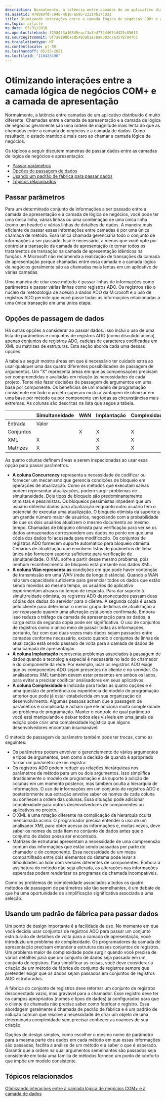 ```yaml
---
description: Normalmente, a latência entre camadas de um aplicativo distribuído é muito diferente.
ms.assetid: 4780a9fd-5940-4b10-a596-22214b17c033
title: Otimizando interações entre a camada lógica de negócios COM+ e a camada de apresentação
ms.topic: article
ms.date: 05/31/2018
ms.openlocfilehash: 3258453a16549eacf3a7ed77444674d425c85613
ms.sourcegitcommit: 0f7a8198bacd5493ab1e78a9583c7a3578794765
ms.translationtype: MT
ms.contentlocale: pt-BR
ms.lasthandoff: 05/25/2021
ms.locfileid: "110423496"
---
```

# <a name="optimizing-interactions-between-the-com-business-logic-tier-and-the-presentation-tier"></a>Otimizando interações entre a camada lógica de negócios COM+ e a camada de apresentação

Normalmente, a latência entre camadas de um aplicativo distribuído é muito diferente. Chamadas entre a camada de apresentação e a camada de lógica de negócios geralmente são uma ordem de magnitude mais lenta do que as chamadas entre a camada de negócios e a camada de dados. Como resultado, o estado mantido é mais caro ao chamar a camada lógica de negócios.

Os tópicos a seguir discutem maneiras de passar dados entre as camadas de lógica de negócios e apresentação:

-   [Passar parâmetros](#passing-parameters)
-   [Opções de passagem de dados](#data-passing-options)
-   [Usando um padrão de fábrica para passar dados](#using-a-factory-pattern-to-pass-data)
-   [Tópicos relacionados](#related-topics)

## <a name="passing-parameters"></a>Passar parâmetros

Para um determinado conjunto de informações a ser passado entre a camada de apresentação e a camada de lógica de negócios, você pode ter uma única linha, várias linhas ou uma combinação de uma única linha (como um header) e várias linhas de detalhes de dados. A maneira mais eficiente de passar essas informações entre camadas é por uma única chamada de método. Essa única chamada gerenciaria todo o conjunto de informações a ser passado. Isso é necessário, a menos que você opte por controlar a transação da camada de apresentação (e tornar todos os tratamentos de transação na camada de apresentação idênticos na função). A Microsoft não recomenda a realização de transações da camada de apresentação porque chamadas entre essa camada e a camada lógica de negócios geralmente são as chamadas mais lentas em um aplicativo de várias camadas.

Uma maneira de criar esse método é passar linhas de informações como parâmetros e passar várias linhas como registros ADO. Os registros são o núcleo da metodologia de acesso a dados ADO da Microsoft e o uso de registros ADO permite que você passe todas as informações relacionadas a uma única transação em uma única etapa.

## <a name="data-passing-options"></a>Opções de passagem de dados

Há outras opções a considerar ao passar dados. Isso inclui o uso de uma lista de parâmetros e conjuntos de registros ADO (como discutido acima), apenas conjuntos de registros ADO, cadeias de caracteres codificadas em XML ou matrizes de estruturas. Esta seção aborda cada uma dessas opções.

A tabela a seguir mostra áreas em que é necessário ter cuidado extra ao usar qualquer uma das quatro diferentes possibilidades de passagem de argumentos. Um "X" representa áreas em que as compensações precisam ser compreendidas e avaliadas em relação às necessidades de cada projeto. Tente não fazer decisões de passagem de argumentos em uma base por componente. Os benefícios de um modelo de programação consistente em todo o projeto superam muito a vantagem de otimizar em uma base por método ou por componente em todas as circunstâncias mais extremas. As colunas são descritas na lista que segue a tabela.



|     &nbsp;                  | Simultaneidade  | WAN          | Implantação   | Complexidade   |
|-----------------------|--------------|--------------|--------------|--------------|
| Entrada | Valor |
| Conjuntos<br/> |              | X<br/> | X<br/> | X<br/> |
| XML<br/>        | X<br/> |              | X<br/> | X<br/> |
| Matrizes<br/>     | X<br/> |              | X<br/> | X<br/> |



 

As quatro colunas definem áreas a serem inspecionadas ao usar essa opção para passar parâmetros.

-   **A coluna Concurrency** representa a necessidade de codificar ou fornecer um mecanismo que gerencia condições de bloqueio em operações de atualização. Como os métodos que executam salvas podem representar atualizações, podem surgir problemas de simultaneidade. Dois tipos de bloqueio são predominantemente otimistas e pessimistas. Os bloqueios pessimistas impedem que um usuário obtenha dados para atualização enquanto outro usuário tem o potencial de executar uma atualização. O bloqueio otimista dá suporte a um grande número maior de usuários, negociando com a probabilidade de que os dois usuários atualizem o mesmo documento ao mesmo tempo. Chamadas de bloqueio otimista para verificação para ver se os dados armazenados correspondem aos dados no ponto em que uma cópia dos dados foi acessada para modificação. Os conjuntos de registros ADO fornecem suporte automático para bloqueio otimista. Cenários de atualização que envolvem listas de parâmetros de linha única não fornecem suporte suficiente para verificação de simultaneidade. O XML sofre a partir desse mesmo problema, pois nenhum reconhecimento de bloqueio está presente nos dados XML.
-   **A coluna Wan representa as** condições em que pode haver contenção de transmissão em uma WAN (rede de longa distância). Quando a WAN não tem capacidade suficiente para gerenciar todos os dados que estão sendo movidos ao mesmo tempo, os usuários do aplicativo experimentam atrasos no tempo de resposta. Para dar suporte à simultrreidade otimista, os registros ADO desconectados passam duas cópias dos dados do servidor para o cliente. A segunda cópia é usada pelo cliente para determinar o menor grupo de linhas de atualização a ser repassado quando uma alteração está sendo confirmada. Embora isso reduza o tráfego da camada de apresentação para os dados, a carga extra da segunda cópia pode ser significativa. O uso de conjuntos de registros como o único meio de passar todas as informações, portanto, faz com que duas vezes mais dados sejam passados entre camadas conforme necessário, exceto quando o conjuntos de linhas de atualização está sendo passado de volta para a camada de dados de uma camada de apresentação.
-   **A coluna Implantação** representa problemas associados à passagem de dados quando a tecnologia especial é necessária no lado do chamador e do componente da rede. Por exemplo, usar os registros ADO exige que os componentes ADO sejam presentes no cliente e no servidor. Os analisadores XML também devem estar presentes em ambos os lados, para evitar a precisar codificar analisadores em seus aplicativos.
-   **A coluna Complexidade é** indicada para todas as quatro opções e é uma questão de preferência ou experiência de modelo de programação anterior que pode já estar estabelecida em sua organização de desenvolvimento. Algumas pessoas acham que a passagem de parâmetros é complicada e acham que ele adiciona muita complexidade ao problema de programação. Manter o controle de qual parâmetro você está manipulando e deixar todos eles visíveis em uma janela de edição pode criar uma complexidade logística que alguns desenvolvedores encontram insumanável.

O método de passagem de parâmetro também pode ter trocas, como as seguintes:

-   Os parâmetros podem envolver o gerenciamento de vários argumentos e tipos de argumentos, bem como a decisão de quando é apropriado tornar um parâmetro de um registro.
-   Os registros ADO podem reduzir as relações hierárquicas nos parâmetros de método para um ou dois argumentos. Isso simplifica drasticamente o modelo de programação e dá suporte à adição de colunas em um momento posterior, mas também oculta a hierarquia de informações. O uso de informações em um conjunto de registros ADO e posteriormente sua extração envolve saber os nomes de cada coluna ou conhecer a ordem das colunas. Essa situação pode adicionar complexidade para outros desenvolvedores de componentes ou aplicativos no projeto.
-   O XML é uma rotação diferente na complicação da hierarquia oculta mencionada acima. O programador precisa entender o uso de um analisador XML para obter acesso às informações e, muitas vezes, deve saber os nomes de cada item no conjunto de dados antes que o conjunto de dados possa ser encontrado.
-   Matrizes de estruturas apresentam a necessidade de uma compreensão comum das informações que estão sendo passadas por parte do chamador e do componente. Essa necessidade de um mapa compartilhado entre dois elementos do sistema pode levar a dificuldades ao lidar com versões diferentes de componentes. Embora a assinatura do método não seja alterada, as alterações nas informações esperadas podem renderizar os programas de chamada incompatíveis.

Como os problemas de complexidade associados a todos os quatro métodos de passagem de parâmetros são tão semelhantes, é um debate de que há uma oportunidade de simplificação significativa associada a uma seleção.

## <a name="using-a-factory-pattern-to-pass-data"></a>Usando um padrão de fábrica para passar dados

Um ponto de design importante é a facilidade de uso. No momento em que você decidiu usar conjuntos de registros ADO para passar um conjunto estruturado de detalhes de volta para a camada de apresentação, você introduziu um problema de complexidade. Os programadores da camada de apresentação precisam entender a estrutura desses conjuntos de registros. Um problema maior de complexidade pode surgir quando você precisa de vários detalhes para que um conjunto de dados seja passado em um conjunto de registros. Para simplificar as coisas, você deve considerar a criação de um método de fábrica do conjunto de registros sempre que pretender exigir que os dados sejam passados em conjuntos de registros ADO estruturados.

A fábrica do conjunto de registros deve retornar um conjunto de registros desconectado vazio, mas gravável para o chamador. Esse registro deve ter os campos apropriados (nomes e tipos de dados) já configurados para que o cliente de chamada não precise saber como fabricar o registro. Essa abordagem geralmente é  chamada de padrão de fábrica e é um padrão de solução comum que resolve a necessidade de criar um objeto de uma determinada complexidade sem precisar conhecer as nuances de sua criação.

Opções de design simples, como escolher o mesmo nome de parâmetro para a mesma parte dos dados em cada método em que essas informações são passadas, facilita a análise de um método e a saber o que é esperado. Garantir que a ordem na qual argumentos semelhantes são passados seja consistente em toda uma família de métodos fornece um ponto de conforto que impõe um modelo consistente.

## <a name="related-topics"></a>Tópicos relacionados

<dl> <dt>

[Otimizando interações entre a camada lógica de negócios COM+ e a camada de dados](optimizing-interactions-between-the-com--business-logic-tier-and-the-data-tier.md)
</dt> </dl>

 

 




